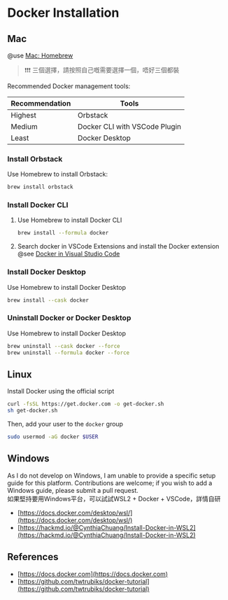 # Docker Installation

## Mac

@use [Mac: Homebrew](Homebrew.md)
> ❗❗❗ 三個選擇，請按照自己嘅需要選擇一個，唔好三個都裝

Recommended Docker management tools:

| Recommendation | Tools                         |
|----------------|-------------------------------|
| Highest        | Orbstack                      |
| Medium         | Docker CLI with VSCode Plugin |
| Least          | Docker Desktop                |

### Install Orbstack

Use Homebrew to install Orbstack:

```bash
brew install orbstack
```

### Install Docker CLI

1. Use Homebrew to install Docker CLI
    ```bash
    brew install --formula docker
    ```

2. Search docker in VSCode Extensions and install the Docker extension
   @see [Docker in Visual Studio Code](https://code.visualstudio.com/docs/containers/overview)

### Install Docker Desktop

Use Homebrew to install Docker Desktop

```bash
brew install --cask docker
```

### Uninstall Docker or Docker Desktop

Use Homebrew to install Docker Desktop

```Bash
brew uninstall --cask docker --force
brew uninstall --formula docker --force
```

## Linux

Install Docker using the official script

```bash
curl -fsSL https://get.docker.com -o get-docker.sh
sh get-docker.sh
```

Then, add your user to the `docker` group

```bash
sudo usermod -aG docker $USER
```

## Windows

As I do not develop on Windows, I am unable to provide a specific setup guide for this platform. Contributions are
welcome; if you wish to add a Windows guide, please submit a pull request. \
如果堅持要用Windows平台，可以試試WSL2 + Docker + VSCode，詳情自研

- [https://docs.docker.com/desktop/wsl/](https://docs.docker.com/desktop/wsl/)
- [https://hackmd.io/@CynthiaChuang/Install-Docker-in-WSL2](https://hackmd.io/@CynthiaChuang/Install-Docker-in-WSL2)

## References

- [https://docs.docker.com](https://docs.docker.com)
- [https://github.com/twtrubiks/docker-tutorial](https://github.com/twtrubiks/docker-tutorial)
